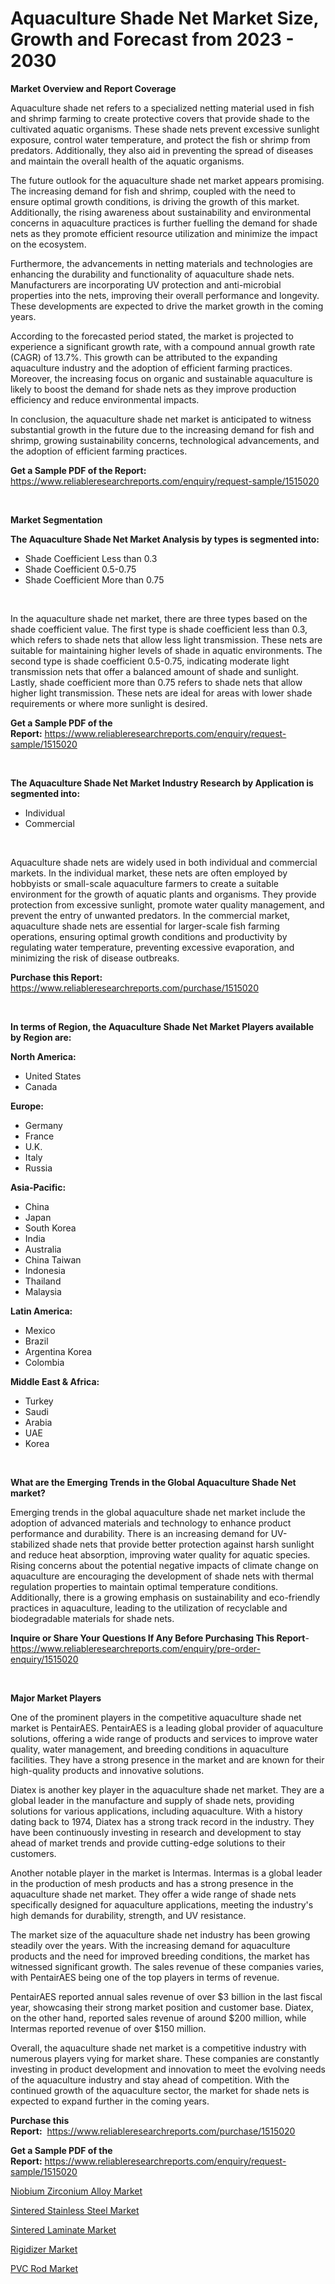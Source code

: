 <p><h1>Aquaculture Shade Net Market Size, Growth and Forecast from 2023 - 2030</h1></p><p><strong>Market Overview and Report Coverage</strong></p>
<p><p>Aquaculture shade net refers to a specialized netting material used in fish and shrimp farming to create protective covers that provide shade to the cultivated aquatic organisms. These shade nets prevent excessive sunlight exposure, control water temperature, and protect the fish or shrimp from predators. Additionally, they also aid in preventing the spread of diseases and maintain the overall health of the aquatic organisms.</p><p>The future outlook for the aquaculture shade net market appears promising. The increasing demand for fish and shrimp, coupled with the need to ensure optimal growth conditions, is driving the growth of this market. Additionally, the rising awareness about sustainability and environmental concerns in aquaculture practices is further fuelling the demand for shade nets as they promote efficient resource utilization and minimize the impact on the ecosystem.</p><p>Furthermore, the advancements in netting materials and technologies are enhancing the durability and functionality of aquaculture shade nets. Manufacturers are incorporating UV protection and anti-microbial properties into the nets, improving their overall performance and longevity. These developments are expected to drive the market growth in the coming years.</p><p>According to the forecasted period stated, the market is projected to experience a significant growth rate, with a compound annual growth rate (CAGR) of 13.7%. This growth can be attributed to the expanding aquaculture industry and the adoption of efficient farming practices. Moreover, the increasing focus on organic and sustainable aquaculture is likely to boost the demand for shade nets as they improve production efficiency and reduce environmental impacts.</p><p>In conclusion, the aquaculture shade net market is anticipated to witness substantial growth in the future due to the increasing demand for fish and shrimp, growing sustainability concerns, technological advancements, and the adoption of efficient farming practices.</p></p>
<p><strong>Get a Sample PDF of the Report:</strong> <a href="https://www.reliableresearchreports.com/enquiry/request-sample/1515020">https://www.reliableresearchreports.com/enquiry/request-sample/1515020</a></p>
<p>&nbsp;</p>
<p><strong>Market Segmentation</strong></p>
<p><strong>The Aquaculture Shade Net Market Analysis by types is segmented into:</strong></p>
<p><ul><li>Shade Coefficient Less than 0.3</li><li>Shade Coefficient 0.5-0.75</li><li>Shade Coefficient More than 0.75</li></ul></p>
<p>&nbsp;</p>
<p><p>In the aquaculture shade net market, there are three types based on the shade coefficient value. The first type is shade coefficient less than 0.3, which refers to shade nets that allow less light transmission. These nets are suitable for maintaining higher levels of shade in aquatic environments. The second type is shade coefficient 0.5-0.75, indicating moderate light transmission nets that offer a balanced amount of shade and sunlight. Lastly, shade coefficient more than 0.75 refers to shade nets that allow higher light transmission. These nets are ideal for areas with lower shade requirements or where more sunlight is desired.</p></p>
<p><strong>Get a Sample PDF of the Report:</strong>&nbsp;<a href="https://www.reliableresearchreports.com/enquiry/request-sample/1515020">https://www.reliableresearchreports.com/enquiry/request-sample/1515020</a></p>
<p>&nbsp;</p>
<p><strong>The Aquaculture Shade Net Market Industry Research by Application is segmented into:</strong></p>
<p><ul><li>Individual</li><li>Commercial</li></ul></p>
<p>&nbsp;</p>
<p><p>Aquaculture shade nets are widely used in both individual and commercial markets. In the individual market, these nets are often employed by hobbyists or small-scale aquaculture farmers to create a suitable environment for the growth of aquatic plants and organisms. They provide protection from excessive sunlight, promote water quality management, and prevent the entry of unwanted predators. In the commercial market, aquaculture shade nets are essential for larger-scale fish farming operations, ensuring optimal growth conditions and productivity by regulating water temperature, preventing excessive evaporation, and minimizing the risk of disease outbreaks.</p></p>
<p><strong>Purchase this Report:</strong>&nbsp; <a href="https://www.reliableresearchreports.com/purchase/1515020">https://www.reliableresearchreports.com/purchase/1515020</a></p>
<p>&nbsp;</p>
<p><strong>In terms of Region, the Aquaculture Shade Net Market Players available by Region are:</strong></p>
<p>
    <p> <strong> North America: </strong>
        <ul>
            <li>United States</li>
            <li>Canada</li>
        </ul>
        </p> 
    <p> <strong> Europe: </strong>
        <ul>
            <li>Germany</li>
            <li>France</li>
            <li>U.K.</li>
            <li>Italy</li>
            <li>Russia</li>
        </ul>
        </p> 
    <p> <strong> Asia-Pacific: </strong>
        <ul>
            <li>China</li>
            <li>Japan</li>
            <li>South Korea</li>
            <li>India</li>
            <li>Australia</li>
            <li>China Taiwan</li>
            <li>Indonesia</li>
            <li>Thailand</li>
            <li>Malaysia</li>
        </ul>
        </p> 
    <p> <strong> Latin America: </strong>
        <ul>
            <li>Mexico</li>
            <li>Brazil</li>
            <li>Argentina Korea</li>
            <li>Colombia</li>
        </ul>
        </p> 
    <p> <strong> Middle East & Africa: </strong>
        <ul>
            <li>Turkey</li>
            <li>Saudi</li>
            <li>Arabia</li>
            <li>UAE</li>
            <li>Korea</li>
        </ul>
    </p>
    </p>
<p>&nbsp;</p>
<p><strong>What are the Emerging Trends in the Global Aquaculture Shade Net market?</strong></p>
<p><p>Emerging trends in the global aquaculture shade net market include the adoption of advanced materials and technology to enhance product performance and durability. There is an increasing demand for UV-stabilized shade nets that provide better protection against harsh sunlight and reduce heat absorption, improving water quality for aquatic species. Rising concerns about the potential negative impacts of climate change on aquaculture are encouraging the development of shade nets with thermal regulation properties to maintain optimal temperature conditions. Additionally, there is a growing emphasis on sustainability and eco-friendly practices in aquaculture, leading to the utilization of recyclable and biodegradable materials for shade nets.</p></p>
<p><strong>Inquire or Share Your Questions If Any Before Purchasing This Report</strong>- <a href="https://www.reliableresearchreports.com/enquiry/pre-order-enquiry/1515020">https://www.reliableresearchreports.com/enquiry/pre-order-enquiry/1515020</a></p>
<p>&nbsp;</p>
<p><strong>Major Market Players</strong></p>
<p><p>One of the prominent players in the competitive aquaculture shade net market is PentairAES. PentairAES is a leading global provider of aquaculture solutions, offering a wide range of products and services to improve water quality, water management, and breeding conditions in aquaculture facilities. They have a strong presence in the market and are known for their high-quality products and innovative solutions. </p><p>Diatex is another key player in the aquaculture shade net market. They are a global leader in the manufacture and supply of shade nets, providing solutions for various applications, including aquaculture. With a history dating back to 1974, Diatex has a strong track record in the industry. They have been continuously investing in research and development to stay ahead of market trends and provide cutting-edge solutions to their customers. </p><p>Another notable player in the market is Intermas. Intermas is a global leader in the production of mesh products and has a strong presence in the aquaculture shade net market. They offer a wide range of shade nets specifically designed for aquaculture applications, meeting the industry's high demands for durability, strength, and UV resistance. </p><p>The market size of the aquaculture shade net industry has been growing steadily over the years. With the increasing demand for aquaculture products and the need for improved breeding conditions, the market has witnessed significant growth. The sales revenue of these companies varies, with PentairAES being one of the top players in terms of revenue.</p><p>PentairAES reported annual sales revenue of over $3 billion in the last fiscal year, showcasing their strong market position and customer base. Diatex, on the other hand, reported sales revenue of around $200 million, while Intermas reported revenue of over $150 million.</p><p>Overall, the aquaculture shade net market is a competitive industry with numerous players vying for market share. These companies are constantly investing in product development and innovation to meet the evolving needs of the aquaculture industry and stay ahead of competition. With the continued growth of the aquaculture sector, the market for shade nets is expected to expand further in the coming years.</p></p>
<p><strong>Purchase this Report:</strong>&nbsp;&nbsp;<a href="https://www.reliableresearchreports.com/purchase/1515020">https://www.reliableresearchreports.com/purchase/1515020</a></p>
<p></p>
<p><strong>Get a Sample PDF of the Report:</strong>&nbsp;<a href="https://www.reliableresearchreports.com/enquiry/request-sample/1515020">https://www.reliableresearchreports.com/enquiry/request-sample/1515020</a></p>
<p><p><a href="https://medium.com/@ardithlynch1906/niobium-zirconium-alloy-nbsp-market-focuses-on-market-share-size-and-projected-forecast-till-2030-8e17e041abb6">Niobium Zirconium Alloy Market</a></p><p><a href="https://medium.com/@clayreinger/sintered-stainless-steel-market-trends-forecast-and-competitive-analysis-to-2030-9ea63fca7c8f">Sintered Stainless Steel Market</a></p><p><a href="https://medium.com/@jeffrystehr/sintered-laminate-market-size-market-outlook-and-market-forecast-2023-to-2030-1e39bbc94d3a">Sintered Laminate Market</a></p><p><a href="https://medium.com/@sylvanfahey/rigidizer-market-outlook-industry-overview-and-forecast-2023-to-2030-fa914fb26368">Rigidizer Market</a></p><p><a href="https://medium.com/@jeffreymohr2023/pvc-rod-market-analysis-its-cagr-market-segmentation-and-global-industry-overview-93437c0c45a2">PVC Rod Market</a></p></p>